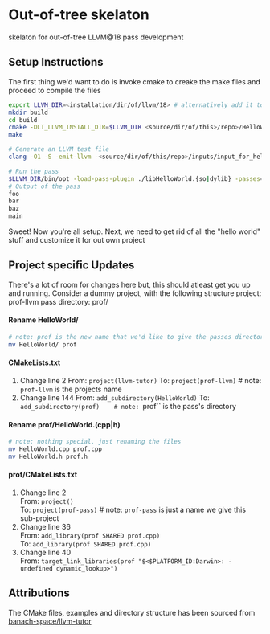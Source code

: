 # Out-of-tree skelaton
skelaton for out-of-tree LLVM@18 pass development

## Setup Instructions
The first thing we'd want to do is invoke cmake to creake the make files and proceed to compile the files
``` bash 
export LLVM_DIR=<installation/dir/of/llvm/18> # alternatively add it to ~/.bash_profile once and for all
mkdir build
cd build
cmake -DLT_LLVM_INSTALL_DIR=$LLVM_DIR <source/dir/of/this>/repo>/HelloWorld/
make
```
``` bash 
# Generate an LLVM test file
clang -O1 -S -emit-llvm -<source/dir/of/this/repo>/inputs/input_for_hello.c -o input_for_hello.ll
```
``` bash
# Run the pass 
$LLVM_DIR/bin/opt -load-pass-plugin ./libHelloWorld.{so|dylib} -passes=hw -disable-output input_for_hello.ll
# Output of the pass 
foo
bar 
baz
main
```
Sweet! Now you're all setup. Next, we need to get rid of all the "hello world" stuff and customize it for out own project
## Project specific Updates
There's a lot of room for changes here but, this should atleast get you up and running. 
Consider a dummy project, with the following structure 
project: prof-llvm 
pass directory: prof/

#### Rename HelloWorld/
``` bash
# note: prof is the new name that we'd like to give the passes directory
mv HelloWorld/ prof
```

#### CMakeLists.txt
1. Change line 2 
   From: ``project(llvm-tutor)``
   To:   ``project(prof-llvm)``     # note: ``prof-llvm`` is the projects name 
2. Change line 144 
   From: ``add_subdirectory(HelloWorld)``
   To:   ``add_subdirectory(prof)    # note: ``prof`` is the pass's directory

#### Rename prof/HelloWorld.(cpp|h)
``` bash 
# note: nothing special, just renaming the files
mv HelloWorld.cpp prof.cpp
mv HelloWorld.h prof.h
```
#### prof/CMakeLists.txt
1. Change line 2  
   From: ``project()``  
   To:   ``project(prof-pass)``       # note: ``prof-pass`` is just a name we give this sub-project  
2. Change line 36  
   From: ``add_library(prof SHARED prof.cpp)``  
   To:   ``add_library(prof SHARED prof.cpp)``  
3. Change line 40   
   From:  ``target_link_libraries(prof
                "$<$PLATFORM_ID:Darwin>: -undefined dynamic_lookup>")``  







## Attributions
The CMake files, examples and directory structure has been sourced from [banach-space/llvm-tutor](https://github.com/banach-space/llvm-tutor/tree/main)
